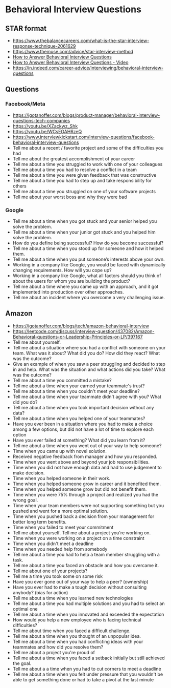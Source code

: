 # Behavioral Interview Questions

## STAR format

- https://www.thebalancecareers.com/what-is-the-star-interview-response-technique-2061629
- https://www.themuse.com/advice/star-interview-method
- [How to Answer Behavioral Interview Questions](https://www.thebalancecareers.com/how-to-answer-behavioral-interview-questions-2059622)
- [How to Answer Behavioral Interview Questions - Video](https://youtu.be/RFqO4cZfp80)
- https://in.indeed.com/career-advice/interviewing/behavioral-interview-questions

## Questions

### Facebook/Meta

- https://igotanoffer.com/blogs/product-manager/behavioral-interview-questions-tech-companies
- https://youtu.be/XZackwz_Shk
- https://youtu.be/WCsEOAH6zeQ
- https://www.interviewkickstart.com/interview-questions/facebook-behavioral-interview-questions
- Tell me about a recent / favorite project and some of the difficulties you had
- Tell me about the greatest accomplishment of your career
- Tell me about a time you struggled to work with one of your colleagues
- Tell me about a time you had to resolve a conflict in a team
- Tell me about a time you were given feedback that was constructive
- Tell me about a time you had to step up and take responsibility for others
- Tell me about a time you struggled on one of your software projects
- Tell me about your worst boss and why they were bad

### Google

- Tell me about a time when you got stuck and your senior helped you solve the problem.
- Tell me about a time when your junior got stuck and you helped him solve the problem.
- How do you define being successful? How do you become successful?
- Tell me about a time when you stood up for someone and how it helped them.
- Tell me about a time when you put someone’s interests above your own.
- Working in a company like Google, you would be faced with dynamically changing requirements. How will you cope up?
- Working in a company like Google, what all factors should you think of about the users for whom you are building the product?
- Tell me about a time where you came up with an approach, and it got implemented into production over other approaches.
- Tell me about an incident where you overcome a very challenging issue.

## Amazon 

- https://igotanoffer.com/blogs/tech/amazon-behavioral-interview
- https://leetcode.com/discuss/interview-question/437082/Amazon-Behavioral-questions-or-Leadership-Principles-or-LP/397167
- Tell me about yourself.
- Tell me about a situation where you had a conflict with someone on your team. What was it about? What did you do? How did they react? What was the outcome?
- Give an example of when you saw a peer struggling and decided to step in and help. What was the situation and what actions did you take? What was the outcome?
- Tell me about a time you committed a mistake?
- Tell me about a time when your earned your teammate's trust?
- Tell me about a time when you couldn't meet your deadline?
- Tell me about a time when your teammate didn't agree with you? What did you do?
- Tell me about a time when you took important decision without any data?
- Tell me about a time when you helped one of your teammates?
- Have you ever been in a situation where you had to make a choice among a few options, but did not have a lot of time to explore each option
- Have you ever failed at something? What did you learn from it?
- Tell me about a time when you went out of your way to help someone?
- Time when you came up with novel solution.
- Received negative feedback from manager and how you responded.
- Time when you went above and beyond your job responsibilities.
- Time when you did not have enough data and had to use judgement to make decision.
- Time when you helped someone in their work.
- Time when you helped someone grow in career and it benefited them.
- Time when you helped someone grow but did not benefit them.
- Time when you were 75% through a project and realized you had the wrong goal.
- Time when your team members were not supporting something but you pushed and went for a more optimal solution.
- Time when you pushed back a decision from your management for better long term benefits.
- Time when you failed to meet your commitment
- Tell me about yourself. Tell me about a project you're working on.
- Time when you were working on a project on a time constraint
- Time when you didn't meet a deadline
- Time when you needed help from somebody
- Tell me about a time you had to help a team member struggling with a task.
- Tell me about a time you faced an obstacle and how you overcame it.
- Tell me about one of your projects?
- Tell me a time you took some on some risk
- Have you ever gone out of your way to help a peer? (ownership)
- Have you ever had to make a tough decision without consulting anybody? (bias for action)
- Tell me about a time when you learned new technologies
- Tell me about a time you had multiple solutions and you had to select an optimal one
- Tell me about a time when you innovated and exceeded the expectation
- How would you help a new employee who is facing technical difficulties?
- Tell me about time when you faced a difficult challenge.
- Tell me about a time when you thought of an unpopular idea.
- Tell me about a time when you had conflicting ideas with your teammates and how did you resolve them?
- Tell me about a project you're proud of
- Tell me about a time when you faced a setback initially but still achieved the goal.
- Tell me about a a time when you had to cut corners to meet a deadline
- Tell me about a time when you felt under pressure that you wouldn't be able to get something done or had to take a pivot at the last minute